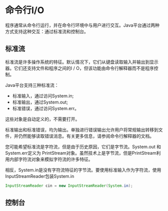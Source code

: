 # 命令行I/O
程序通常从命令行运行，并在命令行环境中与用户进行交互。Java平台通过两种方式支持这种交互：通过标准流和控制台。

## 标准流
标准流是许多操作系统的特征。默认情况下，它们从键盘读取输入并输出到显示器。它们还支持文件和程序之间的I / O，但该功能由命令行解释器而不是程序控制。

Java平台支持三种标准流：
* 标准输入，通过访问System.in; 
* 标准输出，通过System.out; 
* 标准错误，通过访问System.err。

这些对象是自动定义的，不需要打开。

标准输出和标准错误，均为输出。单独进行错误输出允许用户将常规输出转移到文件，并仍然能够读取错误消息。有关更多信息，请参阅命令行解释器的文档。

您可能希望标准流是字符流，但是由于历史原因，它们是字节流。System.out 和 System.err定义为 PrintStream对象。虽然技术上是字节流，但是PrintStream利用内部字符流对象来模拟字符流的许多特征。

相反，System.in是没有字符流特征的字节流。要使用标准输入作为字符流，使用InputStreamReader包装System.in
```java
InputStreamReader cin = new InputStreamReader(System.in);
```

## 控制台
